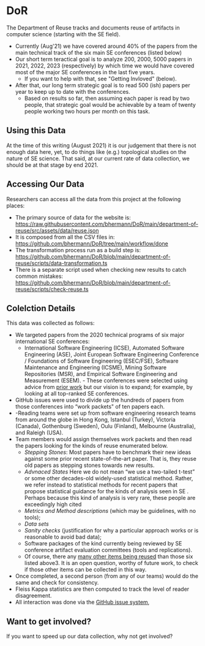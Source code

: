 # DoR
The Department of Reuse tracks and documents reuse of artifacts in computer science (starting with the SE field).

- Currently (Aug'21) we have covered around 40% of the papers from the main technical track of the six main SE conferences (listed below)
- Our short term teractical goal is to analyze 200, 2000, 5000 papers in 2021, 2022, 2023 (respectively) by which time we would have covered most of the major SE conferences in the last five years. 
  - If you want to help with that, see "Getting Invloved" (below).
- After that, our long term strategic  goal is  to read 500 (ish) papers per year to keep up to date with the conferences.
  - Based on results so far,  then assuming each paper is read by two people, that strategic goal would be achievable by a team of twenty people working two hours per month on this task.

## Using this Data



At the time of this writing (August 2021) it is our judgement that there is not enough data here, yet, to do things like (e.g.) topological studies on the nature of SE science. That said, at our current rate of data collection, we should be at that stage by end 2021.

## Accessing Our Data
 Researchers can access all the data from this project at the following places:

- The primary source of data for the website is:
https://raw.githubusercontent.com/bhermann/DoR/main/department-of-reuse/src/assets/data/reuse.json 
- It is composed from all the CSV files in:
https://github.com/bhermann/DoR/tree/main/workflow/done
- The transformation process run as a build step is:
https://github.com/bhermann/DoR/blob/main/department-of-reuse/scripts/data-transformation.ts
- There is a separate script  used when checking new results to catch common mistakes:
https://github.com/bhermann/DoR/blob/main/department-of-reuse/scripts/check-reuse.ts



## Colelction Details
This data was collected as follows:

- We targeted papers from the 2020 technical programs of six major international SE conferences: 
    - International Software Engineering (ICSE), Automated Software Engineering (ASE), Joint European Software Engineering Conference / Foundations of Software Engineering (ESEC/FSE), Software Maintenance and Engineering (ICSME), Mining Software Repositories (MSR), and Empirical Software Engineering and Measurement (ESEM).     - These conferences were selected
using advice from [prior work](https://arxiv.org/pdf/1608.08100.pdf) but our vision is to expand; for example, by looking at all top-ranked SE conferences. 
- GitHub issues were used to divide up the hundreds of papers from those conferences into “work packets" of ten papers each. 
- -Reading teams were set up from software engineering research teams from around the globe in Hong Kong, Istanbul (Turkey), Victoria (Canada), Gothenburg (Sweden), Oulu (Finland), Melbourne (Australia), and Raleigh (USA). 
- Team members would assign themselves work packets and then read the papers looking for the kinds of reuse enumerated below.
  - _Stepping Stones_: Most papers have to benchmark their new ideas against some prior recent state-of-the-art paper. That is, they reuse old papers as stepping stones towards new results.
  -  _Advnaced States_ Here we do not mean “we use a two-tailed t-test” or some other decades-old widely-used statistical method. Rather, we refer instead to statistical methods for recent papers that propose statistical guidance for the kinds of analysis seen in SE . Perhaps because this kind of analysis is very rare, these people are exceedingly high cited
  - _Metrics and Method descriptions_ (which may be guidelines, with no tools);
  - _Data sets_
   -  _Sanity checks_ (justification for why a particular approach works or is reasonable to avoid bad data);
   - Software packages of the kind currently being reviewed by SE conference artifact evaluation committees (tools and replications).
   - Of course, there any [many other items being reused](https://pasteboard.co/Ke4tKgO.png) than those  six listed above3. It is an open question, worthy of future work, to check if those other items can be collected in this way.
- Once completed, a second person (from any of our teams) would do the same and check for consistency. 
- Fleiss Kappa statistics are then computed to track the level of reader disagreement. 
-  All interaction was done via the [GitHub issue system](https://github.com/bhermann/DoR/projects/2),




## Want to get involved?

If you want to speed up our data collection, why not get involved?

